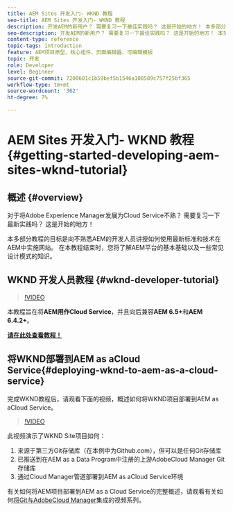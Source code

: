 ```yaml
---
title: AEM Sites 开发入门- WKND 教程
seo-title: AEM Sites 开发入门- WKND 教程
description: 开发AEM的新用户？ 需要复习一下最佳实践吗？ 这是开始的地方！ 本多部分教程的目标是向不熟悉AEM的开发人员讲授如何使用最新标准和技术在AEM中实施网站。
seo-description: 开发AEM的新用户？ 需要复习一下最佳实践吗？ 这是开始的地方！ 本多部分教程的目标是向不熟悉AEM的开发人员讲授如何使用最新标准和技术在AEM中实施网站。
content-type: reference
topic-tags: introduction
feature: AEM项目原型、核心组件、页面编辑器、可编辑模板
topic: 开发
role: Developer
level: Beginner
source-git-commit: 7200601c1b59bef5b1546a100589c757f25bf365
workflow-type: tm+mt
source-wordcount: '362'
ht-degree: 7%

---
```



# AEM Sites 开发入门- WKND 教程{#getting-started-developing-aem-sites-wknd-tutorial}

## 概述 {#overview}

对于将Adobe Experience Manager发展为Cloud Service不熟？ 需要复习一下最新实践吗？ 这是开始的地方！

本多部分教程的目标是向不熟悉AEM的开发人员讲授如何使用最新标准和技术在AEM中实施网站。 在本教程结束时，您将了解AEM平台的基本基础以及一些常见设计模式的知识。

## WKND 开发人员教程 {#wknd-developer-tutorial}

>[!VIDEO](https://video.tv.adobe.com/v/30476?quality=12&learn=on)

本教程旨在将&#x200B;**AEM用作Cloud Service**，并且向后兼容&#x200B;**AEM 6.5+**&#x200B;和&#x200B;**AEM 6.4.2+**。

**[请在此处查看教程！](https://experienceleague.adobe.com/docs/experience-manager-learn/getting-started-wknd-tutorial-develop/overview.html)**

## 将WKND部署到AEM as aCloud Service{#deploying-wknd-to-aem-as-a-cloud-service}

完成WKND教程后，请观看下面的视频，概述如何将WKND项目部署到AEM as aCloud Service。

>[!VIDEO](https://video.tv.adobe.com/v/30191?quality=12&learn=on)

此视频演示了WKND Site项目如何：

1. 来源于第三方Git存储库（在本例中为Github.com），但可以是任何Git存储库
2. 已推送到在AEM as a Data Program中注册的上游AdobeCloud Manager Git存储库
3. 通过Cloud Manager管道部署到AEM as aCloud Service环境

有关如何将AEM项目部署到AEM as a Cloud Service的完整概述，请观看有关如何[将Git与AdobeCloud Manager](https://docs.adobe.com/content/help/en/experience-manager-cloud-manager/using/managing-code/setup-cloud-manager-git-integration.html)集成的视频系列。
